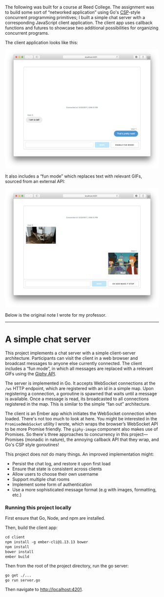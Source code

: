 The following was built for a course at Reed College. The assignment was to
build some sort of “networked application” using Go's [CSP][0]-style concurrent
programming primitives; I built a simple chat server with a corresponding
JavaScript client application. The client app uses callback functions and
futures to showcase two additional possibilities for organizing concurrent
programs.

The client application looks like this:

![A screeenshot of the chat application](normal-mode.png?raw=true)

It also includes a “fun mode” which replaces text with relevant GIFs, sourced
from an external API:

![The chat application’s “fun mode”](fun-mode.png?raw=true)

Below is the original note I wrote for my professor.

[0]: http://spinroot.com/courses/summer/Papers/hoare_1978.pdf

<hr>

# A simple chat server

This project implements a chat server with a simple client-server architecture.
Participants can visit the client in a web browser and broadcast messages to
anyone else currently connected. The client includes a “fun mode”, in which all
messages are replaced with a relevant GIFs using the [Giphy
API](https://github.com/giphy/GiphyAPI).

The server is implemented in Go. It accepts WebSocket connections at the `/ws`
HTTP endpoint, which are registered with an id in a simple map. Upon
registering a connection, a goroutine is spawned that waits until a message is
available. Once a message is read, its broadcasted to all connections
registered in the map. This is similar to the simple “fan out” architecture.

The client is an Ember app which initiates the WebSocket connection when
loaded. There's not too much to look at here. You might be interested in the
`PromisedWebSocket` utility I wrote, which wraps the browser’s WebSocket API to
be more Promise friendly. The `giphy-image` component also makes use of
Promises. So there's three approaches to concurrency in this project—Promises
(monadic in nature), the annoying callback API that they wrap, and Go's CSP
style goroutines!

This project does _not_ do many things. An improved implementation might:

- Persist the chat log, and restore it upon first load
- Ensure that state is consistent across clients
- Allow users to choose their own username
- Support multiple chat rooms
- Implement some form of authentication
- Use a more sophisticated message format (e.g with images, formatting, etc.)

### Running this project locally

First ensure that Go, Node, and npm are installed.

Then, build the client app:

```
cd client
npm install -g ember-cli@1.13.13 bower
npm install
bower install
ember build
```

Then from the root of the project directory, run the go server:

```
go get ./...
go run server.go
```

Then navigate to [http://localhost:4201](http://localhost:4201).
